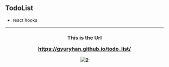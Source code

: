 ## TodoList
- react hooks

<hr>
<h3 align="center">This is the Url

https://gyuryhan.github.io/todo_list/




![2](https://user-images.githubusercontent.com/66048317/95646486-dd449980-0b03-11eb-8de2-940086671b0e.png)
